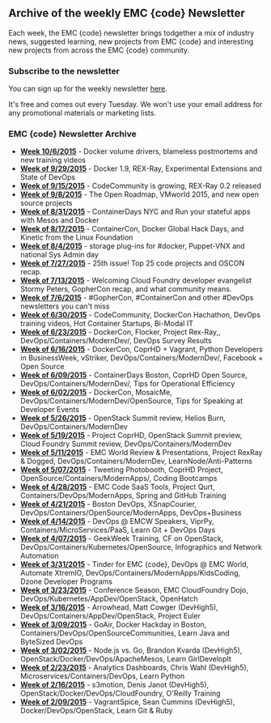 ## Archive of the weekly EMC {code} Newsletter

Each week, the EMC {code} newsletter brings todgether a mix of industry news, suggested learning, new projects from 
EMC {code} and interesting new projects from across the EMC {code} community.

### Subscribe to the newsletter

You can sign up for the weekly newsletter [here](http://bit.ly/emccodesignup).

It's free and comes out every Tuesday. We won't use your email address for any promotional materials or marketing lists.

### EMC {code} Newsletter Archive

* **[Week 10/6/2015](http://t.co/IBqXzLsMo4)** - Docker volume drivers, blameless postmortems and new training videos
* **[Week of 9/29/2015](http://t.co/Lz9mVKRzM5)** - Docker 1.9, REX-Ray, Experimental Extensions and State of DevOps
* **[Week of 9/15/2015](http://campaign.r20.constantcontact.com/render?ca=f223b78d-4327-46e6-b83c-7d19694414fc&c=7a754c60-b15d-11e4-98f3-d4ae528e486a&ch=7a7bb500-b15d-11e4-98f3-d4ae528e486a)** - CodeCommunity is growing, REX-Ray 0.2 released
* **[Week of 9/8/2015](http://campaign.r20.constantcontact.com/render?ca=9f98f27c-4a36-483b-a1b9-df780e8ad89c&c=4e219a80-8ba4-11e4-a87c-d4ae52844279&ch=4e3bd940-8ba4-11e4-a899-d4ae52844279)** - The Open Roadmap, VMworld 2015, and new open source projects
* **[Week of 8/31/2015](http://bit.ly/code31aug2015)** - ContainerDays NYC and Run your stateful apps with Mesos and Docker
* **[Week of 8/17/2015](http://bit.ly/code18aug2015)** - ContainerCon, Docker Global Hack Days, and Kinetic from the Linux Foundation
* **[Week of 8/4/2015](http://bit.ly/code4august2015)** - storage plug-ins for #docker, Puppet-VNX and national Sys Admin day 
* **[Week of 7/27/2015](http://bit.ly/code27july2015)** - 25th issue! Top 25 code projects and OSCON recap.
* **[Week of 7/13/2015](http://bit.ly/code14july2015)** - Welcoming Cloud Foundry developer evangelist Stormy Peters, GopherCon recap, and what community means.
* **[Week of 7/6/2015](http://bit.ly/code7july2015)** - #GopherCon, #ContainerCon and other #DevOps newsletters you can't miss 
* **[Week of 6/30/2015](http://bit.ly/code30June2015)** - CodeCommunity, DockerCon Hachathon, DevOps training videos, Hot Container Startups, Bi-Modal IT
* **[Week of 6/23/2015](http://bit.ly/code23June2015)** - DockerCon, Flocker, Project Rex-Ray,, DevOps/Containers/ModernDev/, DevOps Survey Results
* **[Week of 6/16/2015](http://bit.ly/code16June2015)** - DockerCon, CoprHD + Vagrant, Python Developers in BusinessWeek, vStriker, DevOps/Containers/ModernDev/, Facebook + Open Source
* **[Week of 6/09/2015](http://bit.ly/code9June2015)** - ContainerDays Boston, CoprHD Open Source, DevOps/Containers/ModernDev/, Tips for Operational Efficiency 
* **[Week of 6/02/2015](http://bit.ly/code2June2015)** - DockerCon, MosaicMe, DevOps/Containers/ModernDev/OpenSource, Tips for Speaking at Developer Events 
* **[Week of 5/26/2015](http://bit.ly/code26May2015)** - OpenStack Summit review, Helios Burn, DevOps/Containers/ModernDev 
* **[Week of 5/19/2015](http://bit.ly/code19May2015)** - Project CoprHD, OpenStack Summit preview, Cloud Foundry Summit review, DevOps/Containers/ModernDev 
* **[Week of 5/11/2015](http://bit.ly/code11May2015)** - EMC World Review & Presentations, Project RexRay & Dogged, DevOps/Containers/ModernDev, LearnNode/Anti-Patterns
* **[Week of 5/07/2015](http://bit.ly/code7May2015)** - Tweeting Photobooth, CoprHD Project, OpenSource/Containers/ModernApps/, Coding Bootcamps
* **[Week of 4/28/2015](http://bit.ly/code28Apr2015)** - EMC Code SaaS Tools, Project Qurt, Containers/DevOps/ModernApps, Spring and GitHub Training
* **[Week of 4/21/2015](http://bit.ly/code21Apr2015)** - Boston DevOps, XSnapCourier, DevOps/Containers/OpenSource/ModernApps, DevOps+Business
* **[Week of 4/14/2015](http://bit.ly/code14Apr2015)** - DevOps @ EMCW Speakers, ViprPy, Containers/MicroServices/PaaS, Learn Git + DevOps Days 
* **[Week of 4/07/2015](http://bit.ly/code7Apr2015)** - GeekWeek Training, CF on OpenStack, DevOps/Containers/Kubernetes/OpenSource, Infographics and Network Automation
* **[Week of 3/31/2015](http://bit.ly/code31Mar2015)** - Tinder for EMC {code}, DevOps @ EMC World, Automate XtremIO, DevOps/Containers/ModernApps/KidsCoding, Dzone Developer Programs
* **[Week of 3/23/2015](http://bit.ly/code24Mar2015)** - Conference Season, EMC CloudFoundry Dojo, DevOps/Kubernetes/AppDev/OpenStack, OpenHatch
* **[Week of 3/16/2015](http://bit.ly/code16Mar2015)** - Arrowhead, Matt Cowger (DevHigh5), DevOps/Containers/AppDev/OpenStack, Project Euler
* **[Week of 3/09/2015](http://bit.ly/code9Mar2015)** - GoAir, Docker Hackday in Boston, Containers/DevOps/OpenSourceCommunities, Learn Java and ByteSized DevOps 
* **[Week of 3/02/2015](http://bit.ly/code2Mar2015)** - Node.js vs. Go, Brandon Kvarda (DevHigh5), OpenStack/Docker/DevOps/ApacheMesos, Learn GirlDevelopIt
* **[Week of 2/23/2015](http://bit.ly/code23Feb2015)** - Analytics Dashboards, Chris Wahl (DevHigh5), Microservices/Containers/DevOps, Learn Python
* **[Week of 2/16/2015](http://bit.ly/code16Feb2015)** - s3motion, Denis Janot (DevHigh5), OpenStack/Docker/DevOps/CloudFoundry, O'Reilly Training
* **[Week of 2/09/2015](http://bit.ly/code09Feb2015)** - VagrantSpice, Sean Cummins (DevHigh5), Docker/DevOps/OpenStack, Learn Git & Ruby
